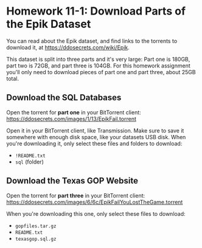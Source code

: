 # Homework 11-1: Download Parts of the Epik Dataset

You can read about the Epik dataset, and find links to the torrents to download it, at https://ddosecrets.com/wiki/Epik.

This dataset is split into three parts and it's very large: Part one is 180GB, part two is 72GB, and part three is 104GB. For this homework assignment you'll only need to download pieces of part one and part three, about 25GB total.

## Download the SQL Databases

Open the torrent for **part one** in your BitTorrent client: https://ddosecrets.com/images/1/13/EpikFail.torrent

Open it in your BitTorrent client, like Transmission. Make sure to save it somewhere with enough disk space, like your datasets USB disk. When you're downloading it, only select these files and folders to download:

- `!README.txt`
- `sql` (folder)

## Download the Texas GOP Website

Open the torrent for **part three** in your BitTorrent client: https://ddosecrets.com/images/6/6c/EpikFailYouLostTheGame.torrent

When you're downloading this one, only select these files to download:

- `gopfiles.tar.gz`
- `README.txt`
- `texasgop.sql.gz`
